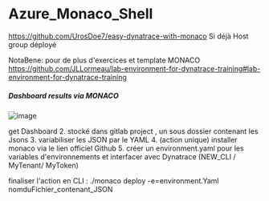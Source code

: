 # Azure_Monaco_Shell
https://github.com/UrosDoe7/easy-dynatrace-with-monaco
Si déjà Host group déployé

NotaBene: pour de plus d'exercices et template MONACO https://github.com/JLLormeau/lab-environment-for-dynatrace-training#lab-environment-for-dynatrace-training

##### Dashboard results via MONACO
![image](https://user-images.githubusercontent.com/63231022/162389601-31bb287f-04ac-44f1-b7b4-12959ea1f2c0.png)

get Dashboard 
2. stocké dans gitlab project , un sous dossier contenant les Jsons 
3. variabiliser les JSON par le YAML
4. (action unique) installer monaco via le lien officiel Github
5. créer un environment.yaml pour les variables d'environnements et interfacer avec Dynatrace (NEW_CLI / MyTenant/ MyToken)

finaliser l'action en CLI : ./monaco deploy -e=environment.Yaml nomduFichier_contenant_JSON



